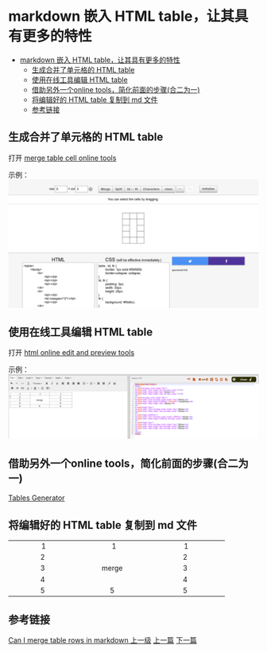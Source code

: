 # markdown 嵌入 HTML table，让其具有更多的特性


<!-- @import "[TOC]" {cmd="toc" depthFrom=1 depthTo=6 orderedList=false} -->
<!-- code_chunk_output -->

* [markdown 嵌入 HTML table，让其具有更多的特性](#markdown-嵌入-html-table让其具有更多的特性)
	* [生成合并了单元格的 HTML table](#生成合并了单元格的-html-table)
	* [使用在线工具编辑 HTML table](#使用在线工具编辑-html-table)
	* [借助另外一个online tools，简化前面的步骤(合二为一)](#借助另外一个online-tools简化前面的步骤合二为一)
	* [将编辑好的 HTML table 复制到 md 文件](#将编辑好的-html-table-复制到-md-文件)
	* [参考链接](#参考链接)

<!-- /code_chunk_output -->


## 生成合并了单元格的 HTML table

打开 [merge table cell online tools](https://tabletag.net/)

示例：
![](../images/markdownHtmlTable_201801181827_1.png)

## 使用在线工具编辑 HTML table

打开 [html online edit and preview tools ](https://html-online.com/editor/)

示例：
![](../images/markdownHtmlTable_201801181827_2.png)

## 借助另外一个online tools，简化前面的步骤(合二为一)

[Tables Generator](https://www.tablesgenerator.com/html_tables)

## 将编辑好的 HTML table 复制到 md 文件

<table style="width: 436px;">
<tbody>
<tr style="text-align: center; height: 15px;">
<td style="width: 137px; height: 15px; text-align: center;">1</td>
<td style="width: 130px; height: 15px;">&nbsp;1</td>
<td style="width: 152px; height: 15px; text-align: center;">1</td>
</tr>
<tr style="text-align: center; height: 15px;">
<td style="width: 137px; text-align: center; height: 15px;">2&nbsp;</td>
<td style="width: 130px; height: 34.6667px;" rowspan="3">merge&nbsp;</td>
<td style="width: 152px; height: 15px;">2&nbsp;</td>
</tr>
<tr style="height: 15px;">
<td style="width: 137px; text-align: center; height: 15px;">3&nbsp;</td>
<td style="width: 152px; height: 15px; text-align: center;">3&nbsp;</td>
</tr>
<tr style="height: 4.66667px;">
<td style="width: 137px; text-align: center; height: 4.66667px;">4&nbsp;</td>
<td style="width: 152px; height: 4.66667px; text-align: center;">4&nbsp;</td>
</tr>
<tr style="height: 15px;">
<td style="width: 137px; text-align: center; height: 15px;">5&nbsp;</td>
<td style="width: 130px; height: 15px; text-align: center;">5&nbsp;</td>
<td style="width: 152px; height: 15px; text-align: center;">5&nbsp;</td>
</tr>
</tbody>
</table>


## 参考链接
[Can I merge table rows in markdown
](https://stackoverflow.com/questions/46621765/can-i-merge-table-rows-in-markdown)
[上一级](README.md)
[上一篇](google_search_tips.md)
[下一篇](octave.md)
